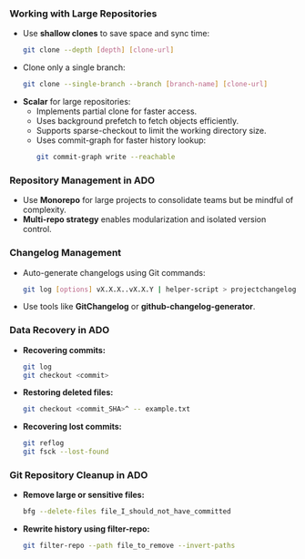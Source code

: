 ### Working with Large Repositories
- Use **shallow clones** to save space and sync time:
  ```sh
  git clone --depth [depth] [clone-url]
  ```
- Clone only a single branch:
  ```sh
  git clone --single-branch --branch [branch-name] [clone-url]
  ```
- **Scalar** for large repositories:
  - Implements partial clone for faster access.
  - Uses background prefetch to fetch objects efficiently.
  - Supports sparse-checkout to limit the working directory size.
  - Uses commit-graph for faster history lookup:
    ```sh
    git commit-graph write --reachable
    ```

### Repository Management in ADO
- Use **Monorepo** for large projects to consolidate teams but be mindful of complexity.
- **Multi-repo strategy** enables modularization and isolated version control.

### Changelog Management
- Auto-generate changelogs using Git commands:
  ```sh
  git log [options] vX.X.X..vX.X.Y | helper-script > projectchangelogs/X.X.Y
  ```
- Use tools like **GitChangelog** or **github-changelog-generator**.

### Data Recovery in ADO
- **Recovering commits:**
  ```sh
  git log
  git checkout <commit>
  ```
- **Restoring deleted files:**
  ```sh
  git checkout <commit_SHA>^ -- example.txt
  ```
- **Recovering lost commits:**
  ```sh
  git reflog
  git fsck --lost-found
  ```

### Git Repository Cleanup in ADO
- **Remove large or sensitive files:**
  ```sh
  bfg --delete-files file_I_should_not_have_committed
  ```
- **Rewrite history using filter-repo:**
  ```sh
  git filter-repo --path file_to_remove --invert-paths
  ```
